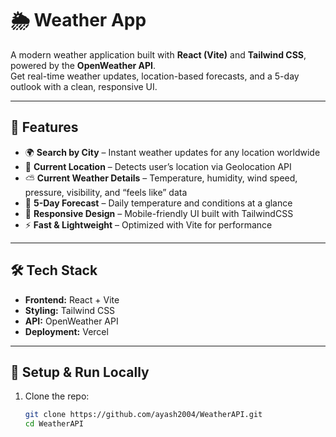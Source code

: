 # 🌦️ Weather App

A modern weather application built with **React (Vite)** and **Tailwind CSS**, powered by the **OpenWeather API**.  
Get real-time weather updates, location-based forecasts, and a 5-day outlook with a clean, responsive UI.

---

## 🔑 Features
- 🌍 **Search by City** – Instant weather updates for any location worldwide  
- 📍 **Current Location** – Detects user’s location via Geolocation API  
- ⛅ **Current Weather Details** – Temperature, humidity, wind speed, pressure, visibility, and “feels like” data  
- 📅 **5-Day Forecast** – Daily temperature and conditions at a glance  
- 🎨 **Responsive Design** – Mobile-friendly UI built with TailwindCSS  
- ⚡ **Fast & Lightweight** – Optimized with Vite for performance  

---

## 🛠️ Tech Stack
- **Frontend:** React + Vite  
- **Styling:** Tailwind CSS  
- **API:** OpenWeather API  
- **Deployment:** Vercel  

---

## 🚀 Setup & Run Locally

1. Clone the repo:
   ```bash
   git clone https://github.com/ayash2004/WeatherAPI.git
   cd WeatherAPI
   ```